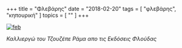 +++
title = "Φλεβάρης"
date = "2018-02-20"
tags = [ "φλεβάρης", "κηπουρική" ]
topics = [ "" ]
+++

<a href='https://postimg.org/image/xac9ek96d/' target='_blank'><img src='https://s26.postimg.org/vvaopu83d/feb.png' border='0' alt='feb'/></a>

*Καλλιεργώ του Τζουζέπε Ράμα απο τις Εκδόσεις Φλούδας*
